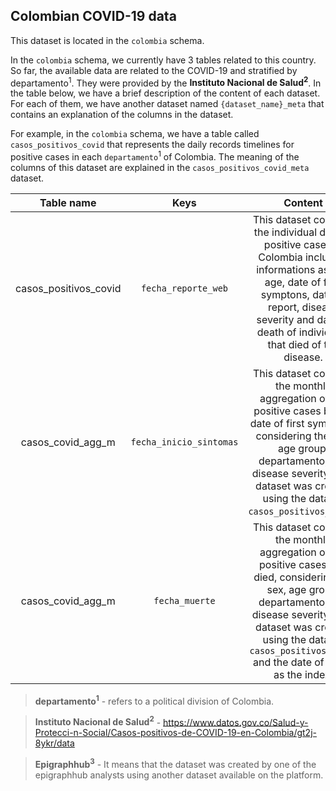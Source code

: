 
## Colombian COVID-19 data
This dataset is located in the `colombia` schema.

In the  `colombia` schema, we currently have 3 tables related to this country. So far, the available data are related to the COVID-19 and stratified by departamento<sup>1</sup>. They were provided by the **Instituto Nacional de Salud<sup>2</sup>**. In the table below, we have a brief description of the content of each dataset. For each of them, we have another dataset named `{dataset_name}_meta` that contains an explanation of the columns in the dataset.

For example, in the `colombia` schema, we have a table called `casos_positivos_covid` that represents the daily records timelines for positive cases in each `departamento`<sup>1</sup> of Colombia. The meaning of the columns of this dataset are explained in the `casos_positivos_covid_meta` dataset.

| Table name  | Keys | Content | Source | 
| :----: | :-----:  | :--------: | :----: |
| casos_positivos_covid | `fecha_reporte_web` | This dataset contains the individual data of positive cases in Colombia including informations as sex, age, date of first symptons, date of report, disease severity and date of death of individuals that died of the disease. | Instituto Nacional de Salud<sup>2</sup>  |
| casos_covid_agg_m  | `fecha_inicio_sintomas` | This dataset contains the monthly aggregation of the positive cases by the date of first symptoms considering the sex, age group, departamento, and disease severity. This dataset was created using the dataset `casos_positivos_covid`. | Epigraphhub<sup>3</sup> |
| casos_covid_agg_m  | `fecha_muerte` | This dataset contains the monthly aggregation of the positive cases that died, considering the sex, age group, departamento, and disease severity. This dataset was created using the dataset `casos_positivos_covid` and the date of death as the index. | Epigraphhub<sup>3</sup> |

> **departamento<sup>1</sup>** - refers to a political division of Colombia. 

> **Instituto Nacional de Salud<sup>2</sup>** - https://www.datos.gov.co/Salud-y-Protecci-n-Social/Casos-positivos-de-COVID-19-en-Colombia/gt2j-8ykr/data 

> **Epigraphhub<sup>3</sup>** - It means that the dataset was created by one of the epigraphhub analysts using another dataset available on the platform. 




